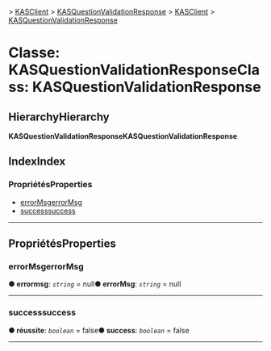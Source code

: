 <span data-ttu-id="d29a2-101">[](../README.md) > [KASClient](../modules/kasclient.md) > [KASQuestionValidationResponse](../classes/kasclient.kasquestionvalidationresponse.md)</span><span class="sxs-lookup"><span data-stu-id="d29a2-101">[](../README.md) > [KASClient](../modules/kasclient.md) > [KASQuestionValidationResponse](../classes/kasclient.kasquestionvalidationresponse.md)</span></span>

# <a name="class-kasquestionvalidationresponse"></a><span data-ttu-id="d29a2-102">Classe: KASQuestionValidationResponse</span><span class="sxs-lookup"><span data-stu-id="d29a2-102">Class: KASQuestionValidationResponse</span></span>

## <a name="hierarchy"></a><span data-ttu-id="d29a2-103">Hierarchy</span><span class="sxs-lookup"><span data-stu-id="d29a2-103">Hierarchy</span></span>

<span data-ttu-id="d29a2-104">**KASQuestionValidationResponse**</span><span class="sxs-lookup"><span data-stu-id="d29a2-104">**KASQuestionValidationResponse**</span></span>

## <a name="index"></a><span data-ttu-id="d29a2-105">Index</span><span class="sxs-lookup"><span data-stu-id="d29a2-105">Index</span></span>

### <a name="properties"></a><span data-ttu-id="d29a2-106">Propriétés</span><span class="sxs-lookup"><span data-stu-id="d29a2-106">Properties</span></span>

* [<span data-ttu-id="d29a2-107">errorMsg</span><span class="sxs-lookup"><span data-stu-id="d29a2-107">errorMsg</span></span>](kasclient.kasquestionvalidationresponse.md#errormsg)
* [<span data-ttu-id="d29a2-108">success</span><span class="sxs-lookup"><span data-stu-id="d29a2-108">success</span></span>](kasclient.kasquestionvalidationresponse.md#success)

---

## <a name="properties"></a><span data-ttu-id="d29a2-109">Propriétés</span><span class="sxs-lookup"><span data-stu-id="d29a2-109">Properties</span></span>

<a id="errormsg"></a>

###  <a name="errormsg"></a><span data-ttu-id="d29a2-110">errorMsg</span><span class="sxs-lookup"><span data-stu-id="d29a2-110">errorMsg</span></span>

<span data-ttu-id="d29a2-111">**● errormsg**: *`string`* = null</span><span class="sxs-lookup"><span data-stu-id="d29a2-111">**● errorMsg**: *`string`* =  null</span></span>

___
<a id="success"></a>

###  <a name="success"></a><span data-ttu-id="d29a2-112">success</span><span class="sxs-lookup"><span data-stu-id="d29a2-112">success</span></span>

<span data-ttu-id="d29a2-113">**● réussite**: *`boolean`* = false</span><span class="sxs-lookup"><span data-stu-id="d29a2-113">**● success**: *`boolean`* = false</span></span>

___

